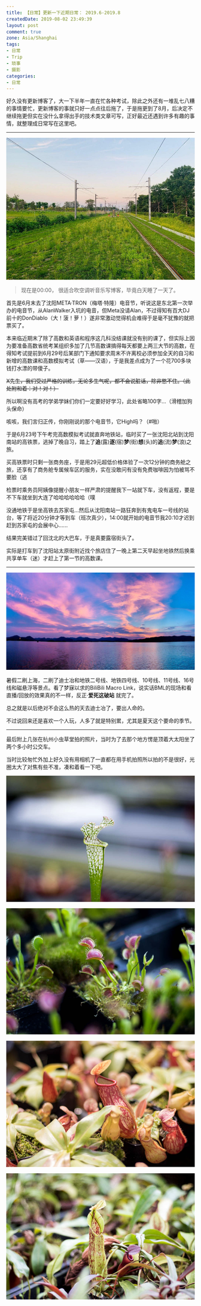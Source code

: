 ```yaml
---
title: 【日常】更新一下近期日常： 2019.6-2019.8
createdDate: 2019-08-02 23:49:39
layout: post
comment: true
zone: Asia/Shanghai
tags:
- 日常
- Trip
- 琐事
- 摄影
categories:
- 日常
---
```

好久没有更新博客了，大一下半年一直在忙各种考试，除此之外还有一堆乱七八糟的事情要忙，更新博客的事就只好一点点往后拖了，于是拖更到了8月，后决定不继续拖更但实在没什么拿得出手的技术类文章可写，正好最近还遇到许多有趣的事情，就整理成日常写在这里吧。
<!--more-->
----

![有轨电车——沈阳南站站](images/dianche-1.jpg)

> 现在是00:00， 很适合吹空调听音乐写博客，毕竟白天睡了一天了。

<!--aplayer
{
    "name": "夏恋",
    "artist": "Otokaze",
    "theme": "#F6890E",
    "url": "https://music.starry-s.xyz/music/Otokaze - 夏恋.m4a",
    "cover": "https://music.starry-s.xyz/music/cover/4450823069239492.jpg"
}
-->

首先是6月末去了沈阳META·TRON（梅塔·特隆）电音节，听说这是东北第一次举办的电音节，从AlanWalker入坑的电音，但Meta没请Alan，不过得知有百大DJ前十的DonDiablo（大！菠！萝！）遂非常激动觉得机会难得于是毫不犹豫的就把票买了。

本来临近期末了除了高数和英语和程序这几科没结课就没有别的课了，但实际上因为要准备高数省统考某组织多加了几节高数课搞得每天都要上两三大节的高数，在得知考试提前到6月29号后某部门下通知要求周末不许离校必须参加全天的自习和新增的高数课和高数模拟考试（草——汉语），于是我差点成为了一个花700多块钱打水漂的带傻子。

~~X先生，我们受过严格的训练，无论多生气呢，都不会说脏话，除非憋不住。（此处附和着：对！对！）~~

所以啊没有高考的学弟学妹们你们一定要好好学习，此处省略100字...（滑稽加狗头保命）

咳咳，我们言归正传，你刚刚说的那个电音节，它High吗？（#啪）

于是6月23号下午考完高数模拟考试就直奔地铁站，临时买了一张沈阳北站到沈阳南站的高铁票，逃掉了晚自习，踏上了**追**(露)**逐**(宿)**梦**(街)**想**(头)的**追**(流)**梦**(浪)之旅。

买高铁票时只剩一张商务座，于是用29元超低价格体验了一次12分钟的商务舱之旅，还享有了商务舱专属候车区的服务，实在没敢问有没有免费咖啡因为怕被骂不要脸（逃

检票时乘务员阿姨像提醒小朋友一样严肃的提醒我下一站就下车，没有返程，要是不下车就坐到大连了哈哈哈哈哈哈（噗

没通地铁于是坐高铁去苏家屯...然后从沈阳南站一路狂奔到有鬼电车一号线的站台，等了将近20分钟才等到车（班次真少），14:00就开始的电音节我20:10才迟到赶到苏家屯的会展中心......

结果完美错过了回沈北的大巴车，于是真要露宿街头了。

实际是打车到了沈阳站太原街附近找个旅店住了一晚上第二天早起坐地铁然后换乘共享单车（迷）才赶上了第一节的高数课。

----

![WestLake](images/westlake.jpg)

暑假二刷上海，二刷了迪士冶和地铁二号线、地铁四号线、10号线、11号线、16号线和磁悬浮等景点。看了梦寐以求的BiliBili Macro Link，说实话BML的现场和看直播/回放的效果真的不一样，反正·**爱死这破站** 就完了。

总之就是以后绝对不会这么热的天去迪士冶了，要出人命的。

不过说回来还是喜欢一个人玩，人多了就是特别累，尤其是夏天这个要命的季节。

----

最后附上几张在杭州小虫草堂拍的照片，当时为了去那个地方愣是顶着大太阳坐了两个多小时公交车。

当时比较匆忙外加上好久没有用相机了一直都在用手机拍照所以拍的不是很好，光圈太大了对焦有些不准，凑和着看一下吧。

![](images/IMG_4604.jpg)

![](images/IMG_4605.jpg)

![](images/IMG_4641.jpg)

![](images/IMG_4658.jpg)
